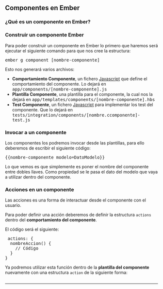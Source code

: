 ## Componentes en Ember

### ¿Qué es un componente en Ember?



### Construir un componente Ember
Para poder construir un componente en Ember lo primero que haremos será ejecutar el siguiente comando para que nos cree la estructura:

<kbd>ember g component [nombre-componente]</kbd>

Esto nos generará varios archivos:

* **Comportamiento Componente**, un fichero [Javascript][7] que define el comportamiento del componente. Lo dejará en <samp>app/components/[nombre-componente].js</samp>
* **Plantilla Componente**, una plantilla para el componente, la cual nos la dejará en
<samp>app/templates/components/[nombre-componente].hbs</samp>
* **Test Componente**, un fichero [Javascript][7] para implementar los test del componente. Que lo dejará en <samp>tests/integration/components/[nombre.ccomponente]-test.js</samp>

### Invocar a un componente
Los componentes los podremos invocar desde las plantillas, para ello deberemos de escribir el siguiente código:

<pre>{{nombre-componente modelo=DatoModelo}}</pre>

Lo que vemos es que simplemente es poner el nombre del componente entre dobles llaves. Como propiedad se le pasa el dato del modelo que vaya a utilizar dentro del componente.


### Acciones en un componente
Las acciones es una forma de interactuar desde el componente con el usuario.

Para poder definir una acción deberemos de definir la estructura <code>actions</code> dentro del **comportamiento del componente**.

El código será el siguiente:

<pre lang="javascript"> actions: {
  nombreAccion() {
    // Código
  }
}</pre>

Ya podremos utilizar esta función dentro de la **plantilla del componente** nuevamente con una estructura <code>action</code> de la siguiente forma:

<pre lang="html4strict"><a {{action 'nombreAccion'}}></a></pre>




------------
[1]: http://www.manualweb.net/tutorial-ember/
[2]: https://babeljs.io/
[3]: https://nodejs.org/es/
[4]: https://www.npmjs.com/
[5]: http://www.manualweb.net/tutorial-html/
[6]: http://handlebarsjs.com/
[7]: http://www.manualweb.net/tutorial-javascript/
[8]: https://bower.io/
[9]: http://www.manualweb.net/tutorial-bootstrap/
[10]: http://www.manualweb.net/tutorial-css/
[11]: https://emberobserver.com/
